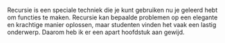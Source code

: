 Recursie is een speciale techniek die je kunt gebruiken nu je geleerd
hebt om functies te maken. Recursie kan bepaalde problemen op een
elegante en krachtige manier oplossen, maar studenten vinden het vaak
een lastig onderwerp. Daarom heb ik er een apart hoofdstuk aan gewijd.